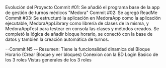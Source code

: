 Evolución del Proyecto
Commit #01: Se añadió el programa base de la app de gestión de turnos médicos "Medora"
Commit #02: Se agregó ReadMe
Commit #03: Se estructuró la aplicación en MedoraApp como la aplicación ejecutable, MedoraAppLibrary como librería de clases de la misma, y MedoraAppTest para testear en consola las clases y métodos creados. Se completó la lógica de añadir bloque horario, se conectó con la base de datos y también la creación automática de turnos.

--Commit N5 --
Resumen:  Tiene la funcionalidad dinamica del Bloque Horario (Crear Bloque y ver bloques) 
Conexion con la BD 
Login Basico de los 3 roles 
Vistas generales de los 3 roles
